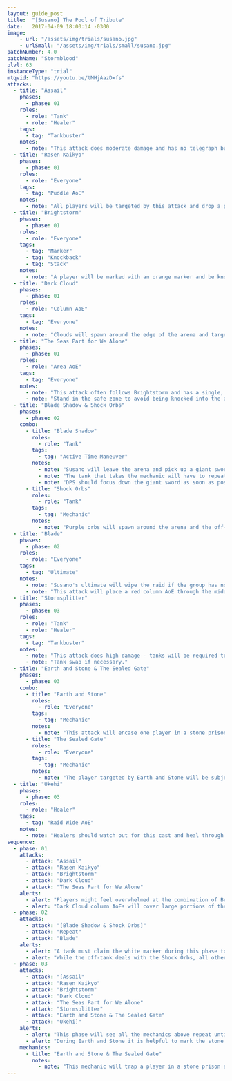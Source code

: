 ```yaml
---
layout: guide_post
title:  "[Susano] The Pool of Tribute"
date:   2017-04-09 18:00:14 -0300
image:
    - url: "/assets/img/trials/susano.jpg"
    - urlSmall: "/assets/img/trials/small/susano.jpg"
patchNumber: 4.0
patchName: "Stormblood"
plvl: 63
instanceType: "trial"
mtqvid: "https://youtu.be/tMHjAazDxfs"
attacks:
  - title: "Assail"
    phases:
      - phase: 01
    roles:
      - role: "Tank"
      - role: "Healer"
    tags:
      - tag: "Tankbuster"
    notes:
      - note: "This attack does moderate damage and has no telegraph but is cast after each 'set' of mechanics."
  - title: "Rasen Kaikyo"
    phases:
      - phase: 01
    roles:
      - role: "Everyone"
    tags:
      - tag: "Puddle AoE"
    notes:
      - note: "All players will be targeted by this attack and drop a puddle where they stand - run out of these as soon as possible to avoid high damage and lightning resist debuffs."
  - title: "Brightstorm"
    phases:
      - phase: 01
    roles:
      - role: "Everyone"
    tags:
      - tag: "Marker"
      - tag: "Knockback"
      - tag: "Stack"
    notes:
      - note: "A player will be marked with an orange marker and be knocked back across the arena - they will then be immediately targeted with a stack marker and should back up to the group to help soak damage."
  - title: "Dark Cloud"
    phases:
      - phase: 01
    roles:
      - role: "Column AoE"
    tags:
      - tag: "Everyone"
    notes:
      - note: "Clouds will spawn around the edge of the arena and target a single player with multiple column AoEs - this player can bait these columns away from the rest of the group."
  - title: "The Seas Part for We Alone"
    phases:
      - phase: 01
    roles:
      - role: "Area AoE"
    tags:
      - tag: "Everyone"
    notes:
      - note: "This attack often follows Brightstorm and has a single, thin column safe zone - this area will be determined by the direction the player knocked back by Brightstorm has traveled."
      - note: "Stand in the safe zone to avoid being knocked into the air and a lightning resist debuff."
  - title: "Blade Shadow & Shock Orbs"
    phases:
      - phase: 02
    combo:
      - title: "Blade Shadow"
        roles:
          - role: "Tank"
        tags:
          - tag: "Active Time Maneuver"
        notes:
          - note: "Susano will leave the arena and pick up a giant sword - a tank should click on the white and purple marker that spawns to shield the group from the attack."
          - note: "The tank that takes the mechanic will have to repeatedly mash a button to keep the raid safe."
          - note: "DPS should focus down the giant sword as soon as possible."
      - title: "Shock Orbs"
        roles:
          - role: "Tank"
        tags:
          - tag: "Mechanic"
        notes:
          - note: "Purple orbs will spawn around the arena and the off-tank should run around bursting them to keep them away from the group."
  - title: "Blade"
    phases:
      - phase: 02
    roles:
      - role: "Everyone"
    tags:
      - tag: "Ultimate"
    notes:
      - note: "Susano's ultimate will wipe the raid if the group has not DPS'd down both blades during the previous mechanic."
      - note: "This attack will place a red column AoE through the middle of the arena - avoid this."
  - title: "Stormsplitter"
    phases:
      - phase: 03
    roles:
      - role: "Tank"
      - role: "Healer"
    tags:
      - tag: "Tankbuster"
    notes:
      - note: "This attack does high damage - tanks will be required to cooldown through it."
      - note: "Tank swap if necessary."
  - title: "Earth and Stone & The Sealed Gate"
    phases:
      - phase: 03
    combo:
      - title: "Earth and Stone"
        roles:
          - role: "Everyone"
        tags:
          - tag: "Mechanic"
        notes:
          - note: "This attack will encase one player in a stone prison and shuffle it amongst 2 other empty ones - players must free the trapped player before The Sealed Gate kills them."
      - title: "The Sealed Gate"
        roles:
          - role: "Everyone"
        tags:
          - tag: "Mechanic"
        notes:
          - note: "The player targeted by Earth and Stone will be subjected to this attack - if they are not freed from the stone prison, this attack will immediately kill them."
  - title: "Ukehi"
    phases:
      - phase: 03
    roles:
      - role: "Healer"
    tags:
      - tag: "Raid Wide AoE"
    notes:
      - note: "Healers should watch out for this cast and heal through it as necessary."
sequence:
  - phase: 01
    attacks:
      - attack: "Assail"
      - attack: "Rasen Kaikyo"
      - attack: "Brightstorm"
      - attack: "Dark Cloud"
      - attack: "The Seas Part for We Alone"
    alerts:
      - alert: "Players might feel overwhelmed at the combination of Brightstorm and The Seas Part for We Alone - take these mechanics one step at a time and it will get easier to deal with."
      - alert: "Dark Cloud column AoEs will cover large portions of the arena - try and bait them away from the group when you can."
  - phase: 02
    attacks:
      - attack: "[Blade Shadow & Shock Orbs]"
      - attack: "Repeat"
      - attack: "Blade"
    alerts:
      - alert: "A tank must claim the white marker during this phase to shield the group - they will have to mash a button to keep the raid alive."
      - alert: "While the off-tank deals with the Shock Orbs, all other players should focus on DPSing the large blades to avoid wiping during Susano's ultimate."
  - phase: 03
    attacks:
      - attack: "[Assail"
      - attack: "Rasen Kaikyo"
      - attack: "Brightstorm"
      - attack: "Dark Cloud"
      - attack: "The Seas Part for We Alone"
      - attack: "Stormsplitter"
      - attack: "Earth and Stone & The Sealed Gate"
      - attack: "Ukehi]"
    alerts:
      - alert: "This phase will see all the mechanics above repeat until the boss is killed."
      - alert: "During Earth and Stone it is helpful to mark the stone prison that contains your trapped teammate to ensure everyone breaks them out quickly."
    mechanics:
      - title: "Earth and Stone & The Sealed Gate"
        notes:
          - note: "This mechanic will trap a player in a stone prison and shuffle it with 2 empty ones - the player will die if not freed fast enough."
---
```

